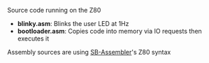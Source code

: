 Source code running on the Z80

- **blinky.asm**: Blinks the user LED at 1Hz
- **bootloader.asm**: Copies code into memory via IO requests then executes it

Assembly sources are using [SB-Assembler](https://www.sbprojects.net/sbasm/)'s Z80 syntax
